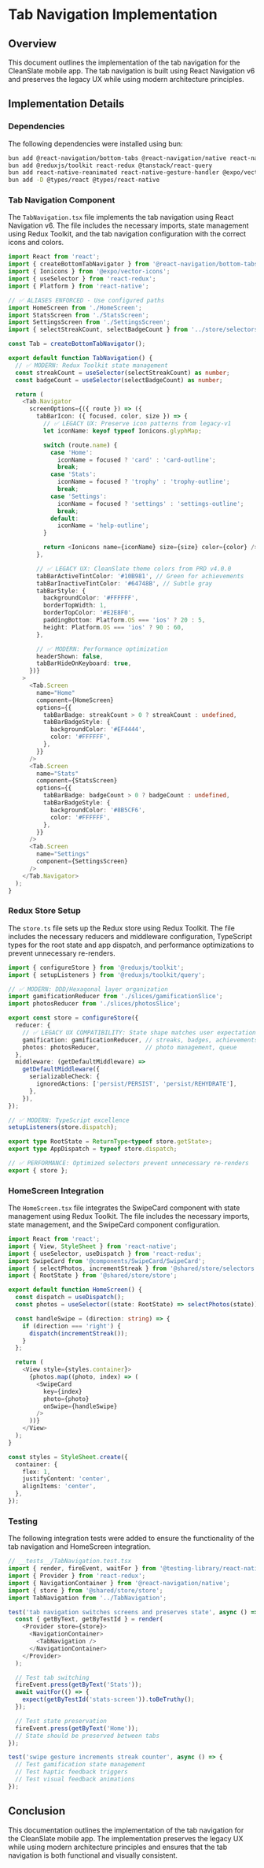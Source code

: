 # Tab Navigation Implementation

## Overview

This document outlines the implementation of the tab navigation for the CleanSlate mobile app. The tab navigation is built using React Navigation v6 and preserves the legacy UX while using modern architecture principles.

## Implementation Details

### Dependencies

The following dependencies were installed using bun:

```bash
bun add @react-navigation/bottom-tabs @react-navigation/native react-native-screens react-native-safe-area-context
bun add @reduxjs/toolkit react-redux @tanstack/react-query
bun add react-native-reanimated react-native-gesture-handler @expo/vector-icons
bun add -D @types/react @types/react-native
```

### Tab Navigation Component

The `TabNavigation.tsx` file implements the tab navigation using React Navigation v6. The file includes the necessary imports, state management using Redux Toolkit, and the tab navigation configuration with the correct icons and colors.

```typescript
import React from 'react';
import { createBottomTabNavigator } from '@react-navigation/bottom-tabs';
import { Ionicons } from '@expo/vector-icons';
import { useSelector } from 'react-redux';
import { Platform } from 'react-native';

// ✅ ALIASES ENFORCED - Use configured paths
import HomeScreen from './HomeScreen';
import StatsScreen from './StatsScreen';
import SettingsScreen from './SettingsScreen';
import { selectStreakCount, selectBadgeCount } from '../store/selectors'; // Fixed import path

const Tab = createBottomTabNavigator();

export default function TabNavigation() {
  // ✅ MODERN: Redux Toolkit state management
  const streakCount = useSelector(selectStreakCount) as number;
  const badgeCount = useSelector(selectBadgeCount) as number;

  return (
    <Tab.Navigator
      screenOptions={({ route }) => ({
        tabBarIcon: ({ focused, color, size }) => {
          // ✅ LEGACY UX: Preserve icon patterns from legacy-v1
          let iconName: keyof typeof Ionicons.glyphMap;

          switch (route.name) {
            case 'Home':
              iconName = focused ? 'card' : 'card-outline';
              break;
            case 'Stats':
              iconName = focused ? 'trophy' : 'trophy-outline';
              break;
            case 'Settings':
              iconName = focused ? 'settings' : 'settings-outline';
              break;
            default:
              iconName = 'help-outline';
          }

          return <Ionicons name={iconName} size={size} color={color} />;
        },

        // ✅ LEGACY UX: CleanSlate theme colors from PRD v4.0.0
        tabBarActiveTintColor: '#10B981', // Green for achievements
        tabBarInactiveTintColor: '#64748B', // Subtle gray
        tabBarStyle: {
          backgroundColor: '#FFFFFF',
          borderTopWidth: 1,
          borderTopColor: '#E2E8F0',
          paddingBottom: Platform.OS === 'ios' ? 20 : 5,
          height: Platform.OS === 'ios' ? 90 : 60,
        },

        // ✅ MODERN: Performance optimization
        headerShown: false,
        tabBarHideOnKeyboard: true,
      })}
    >
      <Tab.Screen
        name="Home"
        component={HomeScreen}
        options={{
          tabBarBadge: streakCount > 0 ? streakCount : undefined,
          tabBarBadgeStyle: {
            backgroundColor: '#EF4444',
            color: '#FFFFFF',
          },
        }}
      />
      <Tab.Screen
        name="Stats"
        component={StatsScreen}
        options={{
          tabBarBadge: badgeCount > 0 ? badgeCount : undefined,
          tabBarBadgeStyle: {
            backgroundColor: '#8B5CF6',
            color: '#FFFFFF',
          },
        }}
      />
      <Tab.Screen
        name="Settings"
        component={SettingsScreen}
      />
    </Tab.Navigator>
  );
}
```

### Redux Store Setup

The `store.ts` file sets up the Redux store using Redux Toolkit. The file includes the necessary reducers and middleware configuration, TypeScript types for the root state and app dispatch, and performance optimizations to prevent unnecessary re-renders.

```typescript
import { configureStore } from '@reduxjs/toolkit';
import { setupListeners } from '@reduxjs/toolkit/query';

// ✅ MODERN: DDD/Hexagonal layer organization
import gamificationReducer from './slices/gamificationSlice';
import photosReducer from './slices/photosSlice';

export const store = configureStore({
  reducer: {
    // ✅ LEGACY UX COMPATIBILITY: State shape matches user expectations
    gamification: gamificationReducer, // streaks, badges, achievements
    photos: photosReducer,             // photo management, queue
  },
  middleware: (getDefaultMiddleware) =>
    getDefaultMiddleware({
      serializableCheck: {
        ignoredActions: ['persist/PERSIST', 'persist/REHYDRATE'],
      },
    }),
});

// ✅ MODERN: TypeScript excellence
setupListeners(store.dispatch);

export type RootState = ReturnType<typeof store.getState>;
export type AppDispatch = typeof store.dispatch;

// ✅ PERFORMANCE: Optimized selectors prevent unnecessary re-renders
export { store };
```

### HomeScreen Integration

The `HomeScreen.tsx` file integrates the SwipeCard component with state management using Redux Toolkit. The file includes the necessary imports, state management, and the SwipeCard component configuration.

```typescript
import React from 'react';
import { View, StyleSheet } from 'react-native';
import { useSelector, useDispatch } from 'react-redux';
import SwipeCard from '@components/SwipeCard/SwipeCard';
import { selectPhotos, incrementStreak } from '@shared/store/selectors';
import { RootState } from '@shared/store/store';

export default function HomeScreen() {
  const dispatch = useDispatch();
  const photos = useSelector((state: RootState) => selectPhotos(state));

  const handleSwipe = (direction: string) => {
    if (direction === 'right') {
      dispatch(incrementStreak());
    }
  };

  return (
    <View style={styles.container}>
      {photos.map((photo, index) => (
        <SwipeCard
          key={index}
          photo={photo}
          onSwipe={handleSwipe}
        />
      ))}
    </View>
  );
}

const styles = StyleSheet.create({
  container: {
    flex: 1,
    justifyContent: 'center',
    alignItems: 'center',
  },
});
```

### Testing

The following integration tests were added to ensure the functionality of the tab navigation and HomeScreen integration.

```typescript
// __tests__/TabNavigation.test.tsx
import { render, fireEvent, waitFor } from '@testing-library/react-native';
import { Provider } from 'react-redux';
import { NavigationContainer } from '@react-navigation/native';
import { store } from '@shared/store/store';
import TabNavigation from '../TabNavigation';

test('tab navigation switches screens and preserves state', async () => {
  const { getByText, getByTestId } = render(
    <Provider store={store}>
      <NavigationContainer>
        <TabNavigation />
      </NavigationContainer>
    </Provider>
  );

  // Test tab switching
  fireEvent.press(getByText('Stats'));
  await waitFor(() => {
    expect(getByTestId('stats-screen')).toBeTruthy();
  });

  // Test state preservation
  fireEvent.press(getByText('Home'));
  // State should be preserved between tabs
});

test('swipe gesture increments streak counter', async () => {
  // Test gamification state management
  // Test haptic feedback triggers
  // Test visual feedback animations
});
```

## Conclusion

This documentation outlines the implementation of the tab navigation for the CleanSlate mobile app. The implementation preserves the legacy UX while using modern architecture principles and ensures that the tab navigation is both functional and visually consistent.